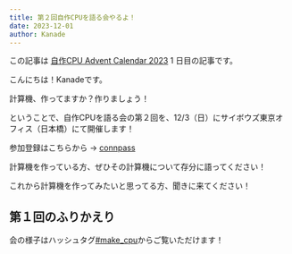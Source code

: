 ```yaml
---
title: 第２回自作CPUを語る会やるよ！
date: 2023-12-01
author: Kanade
---
```


この記事は [自作CPU Advent Calendar 2023](https://adventar.org/calendars/8916) 1 日目の記事です。

こんにちは！Kanadeです。

計算機、作ってますか？作りましょう！

ということで、自作CPUを語る会の第２回を、12/3（日）にサイボウズ東京オフィス（日本橋）にて開催します！

参加登録はこちらから → [connpass](https://connpass.com/event/287012/)

計算機を作っている方、ぜひその計算機について存分に語ってください！

これから計算機を作ってみたいと思ってる方、聞きに来てください！

## 第１回のふりかえり

会の様子はハッシュタグ[#make_cpu](https://twitter.com/search?q=%23make_cpu&src=typed_query)からご覧いただけます！

